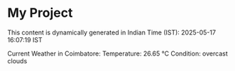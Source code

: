 # My Project

This content is dynamically generated in Indian Time (IST): 2025-05-17 16:07:19 IST


Current Weather in Coimbatore:
Temperature: 26.65 °C
Condition: overcast clouds
